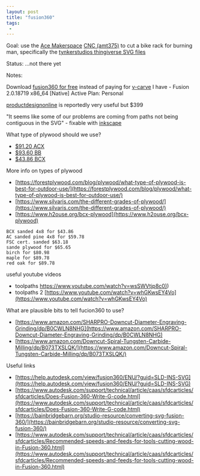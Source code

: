 ```yaml
---
layout: post
title: "fusion360"
tags:
 -
---
```



Goal: use the [Ace Makerspace](https://www.acemakerspace.org/ace_course/large-cnc-router-wood-training-and-certification/) [CNC (amt375)](https://wiki.acemakerspace.org/amt375/) to cut a bike rack for burning man, specifically the [tynkerstudios thingiverse SVG files](https://www.thingiverse.com/thing:2669613?ref=ghost.tynkerstudios.com)

Status: ...not there yet

Notes:

Download [fusion360 for free](https://www.autodesk.com/products/fusion-360/personal-form) instead of paying for [v-carve](https://www.vectric.com/products/vcarve-pro) I have - Fusion 2.0.18719 x86_64 [Native] Active Plan: Personal

[productdesignonline](https://productdesignonline.com/) is reportedly very useful but $399

"It seems like some of our problems are coming from paths not being contiguous in the SVG" - fixable with [inkscape](https://inkscape.org)

What type of plywood should we use? 
- [$91.20 ACX](https://www.ashbylumber.com/p/2332-x-4-x-8-acx-plywood-7-ply/34AC) 
- [$93.60 BB](https://www.ashbylumber.com/p/34-4-x-8-bboes-form-plywood-7-ply/34BB)
- [$43.86 BCX](https://www.homedepot.com/p/Handprint-23-32-in-x-4-ft-x-4-ft-BCX-Sanded-Plywood-Actual-0-703-in-x-47-75-in-x-47-75-in-211799/205723975) 

More info on types of plywood 
- [https://forestplywood.com/blog/plywood/what-type-of-plywood-is-best-for-outdoor-use/](https://forestplywood.com/blog/plywood/what-type-of-plywood-is-best-for-outdoor-use/) 
- [https://www.silvaris.com/the-different-grades-of-plywood/](https://www.silvaris.com/the-different-grades-of-plywood/)
- [https://www.h2ouse.org/bcx-plywood](https://www.h2ouse.org/bcx-plywood)
```
BCX sanded 4x8 for $43.86
AC sanded pine 4x8 for $59.78
FSC cert. sanded $63.18
sande plywood for $65.65
birch for $80.98
maple for $89.78
red oak for $89.78
```


useful youtube videos
- toolpaths [https://www.youtube.com/watch?v=wsSWVtjp8c0)](https://www.youtube.com/watch?v=wsSWVtjp8c0))
- toolpaths 2 [https://www.youtube.com/watch?v=whGKwsEY4Vo](https://www.youtube.com/watch?v=whGKwsEY4Vo)


What are plausible bits to tell fucion360 to use? 
- [https://www.amazon.com/SHARPRO-Downcut-Diameter-Engraving-Grinding/dp/B0CWLN8NHG](https://www.amazon.com/SHARPRO-Downcut-Diameter-Engraving-Grinding/dp/B0CWLN8NHG)
- [https://www.amazon.com/Downcut-Spiral-Tungsten-Carbide-Milling/dp/B073TXSLQK/](https://www.amazon.com/Downcut-Spiral-Tungsten-Carbide-Milling/dp/B073TXSLQK/)


Useful links
- [https://help.autodesk.com/view/fusion360/ENU/?guid=SLD-INS-SVG](https://help.autodesk.com/view/fusion360/ENU/?guid=SLD-INS-SVG)
- [https://www.autodesk.com/support/technical/article/caas/sfdcarticles/sfdcarticles/Does-Fusion-360-Write-G-code.html](https://www.autodesk.com/support/technical/article/caas/sfdcarticles/sfdcarticles/Does-Fusion-360-Write-G-code.html)
- [https://bainbridgebarn.org/studio-resource/converting-svg-fusion-360/](https://bainbridgebarn.org/studio-resource/converting-svg-fusion-360/)
- [https://www.autodesk.com/support/technical/article/caas/sfdcarticles/sfdcarticles/Recommended-speeds-and-feeds-for-tools-cutting-wood-in-Fusion-360.html](https://www.autodesk.com/support/technical/article/caas/sfdcarticles/sfdcarticles/Recommended-speeds-and-feeds-for-tools-cutting-wood-in-Fusion-360.html)
